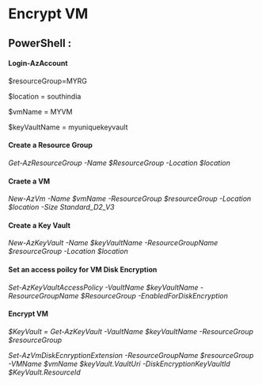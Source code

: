 # Encrypt VM

## PowerShell : 

#### Login-AzAccount

$resourceGroup=MYRG

$location = southindia

$vmName = MYVM

$keyVaultName = myuniquekeyvault

#### Create a Resource Group
*Get-AzResourceGroup -Name $ResourceGroup -Location $location*

#### Craete a VM

*New-AzVm -Name $vmName -ResourceGroup $resourceGroup -Location $location  -Size Standard_D2_V3*





#### Create a Key Vault
*New-AzKeyVault -Name $keyVaultName -ResourceGroupName $resourceGroup -Location $location* 

#### Set an access poilcy for VM Disk Encryption
*Set-AzKeyVaultAccessPolicy -VaultName $keyVaultName -ResourceGroupName $ResourceGroup -EnabledForDiskEncryption*


#### Encrypt VM

*$KeyVault = Get-AzKeyVault -VaultName $keyVaultName -ResourceGroup $resourceGroup*

*Set-AzVmDiskEcnryptionExtension -ResourceGroupName $resourceGroup -VMName $vmName $keyVault.VaultUri -DiskEncryptionKeyVaultId $KeyVault.ResourceId*